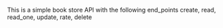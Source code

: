 This is a simple book store API with the following end_points
create, read, read_one, update, rate, delete
